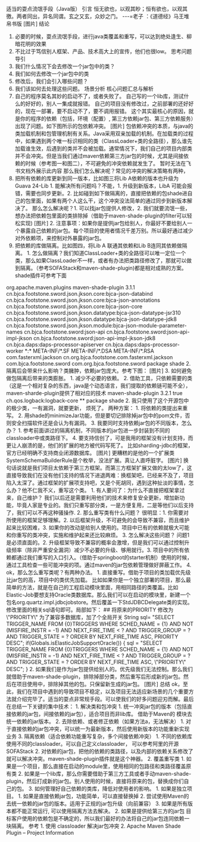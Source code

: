 适当的耍点流氓手段（Java版）
引言
恒无欲也，以观其眇；恒有欲也，以观其徼。两者同出，异名同谓。玄之又玄，众妙之门。
                                                    ---=老子 ：《道德经》马王堆帛书版
[图片]
结论
1. 必要的时候，耍点流氓手段，进行java类覆盖和重写，可以达到绝处逢生、柳暗花明的效果
2. 不比过于笃信别人框架、产品、技术高大上的宣传，他们也很low。
思考问题导引
1. 我们什么情况下会去修改一个jar包中的类？
2. 我们如何去修改一个jar包中的类
3. 修改后，我们会引入哪些问题？
4. 我们该如何去处理这些问题。
场景分析
核心问题汇总与解析
1. 自己的程序莫名其妙的启动不了，或者失败了。
自己写的一个lib库，测试什么的好好的，别人一集成就报错。 自己的项目没有修改过，之前部署的还好好的，现在一部署，要不启动不了，要不调用报错。
这个其实最核心的原因，就是你的程序的依赖（包括，环境（配置）, 第三方依赖jar包、第三方依赖服务）出现了问题。如下图所示的包依赖冲突。
[图片]
       包依赖冲突的本质，与java的类加载机制和包管理机制有关系。Java采用双亲加载的机制。在加载类的过程中，如果遇到两个唯一标识相同的类（ClassLoader+类的全路径），那么谁先加载谁生效，后遇到的类并不会被加载。通常情况下，我们自己的项目内部类并不会冲突。但是当我们通过maven依赖第三方jar包的时候，尤其是间接依赖的时候（参考图一和图二），不可避免的冲突依赖就发生了。
暂时无法在飞书文档外展示此内容
那么我们怎么解决呢？常见的冲突的解决策略有两种，
  1. 把所有依赖的库更新到同一版本，比如图三将Lib A依赖的版本也升级为Guava 24-Lib
    1. 能解决所有问题吗？不能，1. 升级到新版本，LibA 可能会报错，需要也同步更新。2. 比如碰到如下做隔离的，直接把依赖的包shade进自己的包里面，如果有两个人这么干，这个冲突没法简单的通过同步到新版本解决了。 那么怎么解决呢？1. 可以找jar包提供人修改，2. 我们就要流氓一些，想办法把依赖包里面的类排除掉（借助于maven-shade-plugin的filter可以轻松实现)
[图片]
    2. 注意事项：如果你是提供jar包给别人，你最好不要给别人一个暴露自己依赖的jar包。每个项目的使用者情况千差万别。所以最好通过减少对外依赖项，来控制对外暴露的jar包。
  2. 把依赖的库做隔离。比如图四，将Lib A 联通其依赖和Lib B连同其依赖做隔离。
    1. 怎么做隔离？我们知道ClassLoader+类的全路径可以唯一定位一个类，那么如果ClassLoader不一样，或者有办法把类路径修改了，那就可以做到隔离。（参考SOFAStack和maven-shade-plugin)都是相对成熟的方案。shade插件可参考下面
<plugin>
  <groupId>org.apache.maven.plugins</groupId>
  <artifactId>maven-shade-plugin</artifactId>
  <version>3.1.1</version>
  <configuration>
    <artifactSet>
       <!--需要做shade包-->
      <includes>
        <include>cn.bjca.footstone.sword.json.jkson.core:bjca-json-databind</include>
        <include>cn.bjca.footstone.sword.json.jkson.core:bjca-json-annotations</include>
        <include>cn.bjca.footstone.sword.json.jkson.core:bjca-json-core</include>
        <include>cn.bjca.footstone.sword.json.jkson.datatype:bjca-json-datatype-jsr310</include>
        <include>cn.bjca.footstone.sword.json.jkson.datatype:bjca-json-datatype-jdk8</include>
        <include>cn.bjca.footstone.sword.json.jkson.module:bjca-json-module-parameter-names</include>
        <include>cn.bjca.footstone.sword:json-api</include>
        <include>cn.bjca.footstone.sword:json-api-impl-jkson</include>
        <include>cn.bjca.footstone.sword:json-api-impl-jkson-jdk8</include>
        <include>cn.bjca.daps:daps-processor-apiserver</include>
        <include>cn.bjca.daps:daps-processor-worker</include>
      </includes>
    </artifactSet>
    <filters>
      <filter>
        <artifact>*:*</artifact>
        <!--排除某些类-->
        <excludes>
          <exclude>META-INF/*.SF</exclude>
          <exclude>META-INF/*.DSA</exclude>
          <exclude>META-INF/*.RSA</exclude>
        </excludes>
      </filter>
    </filters>
    <relocations>
      <!-- 重写包路径-->
      <relocation>
        <pattern>com.fasterxml.jackson</pattern>
        <shadedPattern>cn.org.bjca.footstone.com.fasterxml.jackson</shadedPattern>
      </relocation>
      <relocation>
        <pattern>com.bjca.footstone.sword</pattern>
        <shadedPattern>com.org.bjca.footstone.sword</shadedPattern>
      </relocation>
    </relocations>
  </configuration>
  <executions>
    <execution>
      <phase>package</phase>
      <goals>
        <goal>shade</goal>
      </goals>
    </execution>
  </executions>
</plugin>
    2. 隔离后会带来什么影响？类臃肿，依赖jar包庞大。参考下图：
[图片]
    3. 如何避免做包隔离后带来的类膨胀。
      1. 减少不必要的依赖。
      2. 借助工具，只依赖需要的类（这是一个相对复杂的东西，java是个动态语言，我们提取的依赖链可能不全），maven-sharde-plugin提供了相对应的技术 
<plugin>
    <artifactId>maven-shade-plugin</artifactId>
    <version>3.2.1</version>
    <configuration>
        <minimizeJar>true</minimizeJar>
     </configuration>
          <!--动态依赖的补充机制-->
          <filters>
              <filter>
                  <artifact>ch.qos.logback:logback-core</artifact>
                  <includes>
                      <include>**</include>
                  </includes>
              </filter>
          </filters>
     <executions>
         <execution>
             <phase>package</phase>
             <goals>
                 <goal>shade</goal>
             </goals>
             </execution>
           </executions>
    </plugin>
2. 我只使用了这个开源包中的极少类，一有漏洞，就要更新， 烦死了。
  两种方案：
  1. 将依赖的类提出来重写。
  2. 用shade的minimizeJar功能，但是要切记排除掉jar包中的pom文件，否则安全扫描软件还是会认为有漏洞。
3. 我要同时支持依赖jar包的不同版本，怎么办？
  1. 参考前面讲过的隔离机制，不同版本的jar包进一步封装到不同的classloader中或类路径下。
4. 要支持信创了，可是我用的框架没有计划支持，而更让人崩溃的是，他们的扩展的地方被代码写死了。
比如sharding-jdbc的框架， 官方已经明确不支持商业闭源数据库。
[图片]
更糟糕的是他的一个扩展类 SystemSchemaBuilderRule是个枚举，没法扩展。真让人直呼脏字。
[图片]
换句话说就是我们项目太依赖于第三方框架。而第三方框架扩展又做的太low了，这直接导致我们在没有他们支持的情况下进退两难：换框架吧，已经来不及了，项目陷入太深了。通过框架的扩展项支持吧，又是个死胡同，遇到这种扯淡的事情，怎么办？他不仁我不义，重写这个类。
  1. 有人要问了：为什么不直接把框架拿过来，自己维护？ 我们以后还是需要利用他们的技术来修复安全更新，增加新功能，毕竟人家是专业的。我们只重写部分类，一是方便复用，二是等他们以后支持了，我们可以不再这种骚操作.
  2. 那么重写类有什么问题？ 很明显：1. 你需要对所使用的框架足够理解。2. 以后框架升级，不可避免的会导致不兼容，而且维护起来比较困难，3. 如果你的改动是给别人使用的。项目中已有的依赖就极大可能和你重写的类冲突，实施和维护起来还比较麻烦。
  3. 怎么解决这些问题？ 问题1 是必须直面的。2. 升级框架导致不兼容的概率会激增，但是我们可以通过控制升级频率（除非严重安全漏洞）减少不必要的升级、够用就行。3. 项目中的所有依赖都通过我们重写的入口引入。（借助于springboot的starter机制）使用的时候，通过工具检查一些可能冲突的项。通过maven的jar包依赖管理做好屏蔽工作。
  4. ok，那么怎么重写类呢？有两种办法。
    1. 直接重写。借助于项目的类加载优先级比jar包的高，项目中的类优先加载。
    比如如果你是一个独立部署的项目，那么最简单的方法，就是在自己的工程启动模块里面，用相同路径的类覆盖。比如Elastic-Job要想支持Oracle类数据库。那么我们可以在启动的模块里，新建一个包名org.quartz.impl.jdbcjobstore。然后覆盖一下StdJDBCDelegate类的实现。修改里面的相关sql语句即可。局部如下：
 ## 将原来的PRIORITY 修改为\"PRIORITY\" 为了兼容多数据库，加了个全局开关
 String sql=  "SELECT TRIGGER_NAME FROM {0}TRIGGERS WHERE SCHED_NAME = {1} AND NOT (MISFIRE_INSTR = -1) AND NEXT_FIRE_TIME < ? AND TRIGGER_GROUP = ? AND TRIGGER_STATE = ? ORDER BY NEXT_FIRE_TIME ASC, PRIORITY DESC";
 if(Globals.isElasticJobSupportOracle()) {
    sql = "SELECT TRIGGER_NAME FROM {0}TRIGGERS WHERE SCHED_NAME = {1} AND NOT (MISFIRE_INSTR = -1) AND NEXT_FIRE_TIME < ? AND TRIGGER_GROUP = ? AND TRIGGER_STATE = ? ORDER BY NEXT_FIRE_TIME ASC, \"PRIORITY\" DESC";
}
    2. 如果我们是作为jar包提供给别人的。优先级我们无法控制。那么我们就借助于maven-shade-plugin，排除掉部分类，然后重写后形成新的jar包。然后在项目使用中，排除掉其他的包。只保留新生成的jar包。
[图片]
总结
ok，至此，我们在项目中遇到的导致项目不稳定，以及项目无法适应新场景的几个重要方法就介绍完毕了。适当的耍点非常规手段。可以使我们的好多问题迎刃而解。最后在总结一下关键的集中技术：
1. 解决类和包冲突
  1. 统一冲突jar包的版本（包括直接依赖的jar包，间接依赖的jar包），适合项目而非lib库。
         借助于Maven的<dependencyManagement> 模块去统一依赖的jar版本。
  2. 去除依赖、或者修正依赖（如果方法a，无法解决）
    1. 对于直接依赖的jar包冲突，可以统一为最新版本，然后使用新版本的功能重新实现业务
  3. 隔离依赖（适合依赖功能重写复杂，多个间接依赖冲突）
    1. 不同的依赖库使用不同的classloader。可以自己定义classloader， 可以参考阿里的开源SOFAStack
    2. 对依赖的jar包，把他的依赖的类路径，以及内部的依赖关系修改了就可以解决冲突。maven-shade-plugin插件就是这个神器。
2. 覆盖重写类
  1. 如果是一个项目，那么直接在启动的module里，使用相同的包路径和类路径覆盖原有类
  2. 如果是一个lib库，那么你需要借助于第三方工具或者手动maven-shade-plugin，然后打成新的jar包。别人使用的时候，直接将原来的包，替换成你们自己的包。
3. 如何管理好自己依赖的类库，降低对使用者的影响。
  1. 如果是独立项目。 
    1. 如果是直接依赖jar包，功能简单，可以直接替换掉
    2. 尝试使用Maven的<dependencyManagement> 去统一依赖的jar包的版本。适用于正规的jar包升级（向前兼容）
    3. 如果是所有版本都不能正常运行,  可以使用隔离方法去解决。
  2. 如果是提供给第三方的jar包
    目标客户使用的依赖包是不确定的，所以我们最好的办法将自己的jar包连同依赖一块隔离。
参考
1. 使用 classloader 解决jar包冲突
2. Apache Maven Shade Plugin – Project Information
